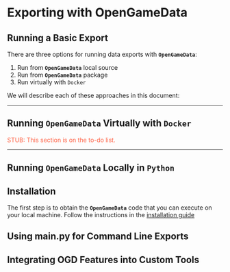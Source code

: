 # Exporting with OpenGameData

## Running a Basic Export

There are three options for running data exports with **`OpenGameData`**:

1. Run from **`OpenGameData`** local source
2. Run from **`OpenGameData`** package
3. Run virtually with `Docker`

We will describe each of these approaches in this document:

---

## Running **`OpenGameData`** Virtually with `Docker`

<font style="color:tomato">STUB: This section is on the to-do list.</font>

---

## Running **`OpenGameData`** Locally in `Python`

## Installation

The first step is to obtain the **`OpenGameData`** code that you can execute on your local machine.
Follow the instructions in the [installation guide](./installation/installation.rst)

## Using main.py for Command Line Exports

## Integrating OGD Features into Custom Tools